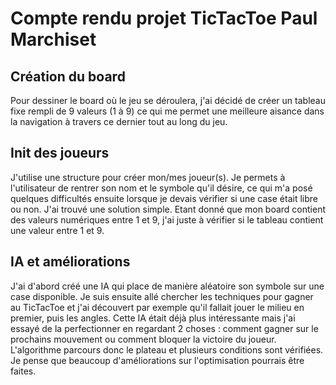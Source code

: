 # Compte rendu projet <strong>TicTacToe</strong> Paul Marchiset

## Création du board

Pour dessiner le board où le jeu se déroulera, j'ai décidé de créer un tableau fixe rempli de 9 valeurs (1 à 9) ce qui me permet une meilleure aisance dans la navigation à travers ce dernier tout au long du jeu.

## Init des joueurs

J'utilise une structure pour créer mon/mes joueur(s). Je permets à l'utilisateur de rentrer son nom et le symbole qu'il désire, ce qui m'a posé quelques difficultés ensuite lorsque je devais vérifier si une case était libre ou non. J'ai trouvé une solution simple. Etant donné que mon board contient des valeurs numériques entre 1 et 9, j'ai juste à vérifier si le tableau contient une valeur entre 1 et 9.

## IA et améliorations

J'ai d'abord créé une IA qui place de manière aléatoire son symbole sur une case disponible. Je suis ensuite allé chercher les techniques pour gagner au TicTacToe et j'ai découvert par exemple qu'il fallait jouer le milieu en premier, puis les angles. Cette IA était déjà plus intéressante mais j'ai essayé de la perfectionner en regardant 2 choses : comment gagner sur le prochains mouvement ou comment bloquer la victoire du joueur. L'algorithme parcours donc le plateau et plusieurs conditions sont vérifiées. Je pense que beaucoup d'améliorations sur l'optimisation pourrais être faites.